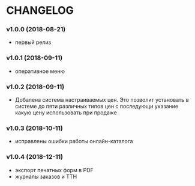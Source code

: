 CHANGELOG
=========

### v1.0.0 (2018-08-21)

  * первый релиз
  
### v1.0.1 (2018-09-11)  
* оперативное меню

### v1.0.2 (2018-09-11)  
* Добалена система настраиваемых цен.  Это  позволит  установать в  системе  до пяти различных типов  цен 
с последующи  указание какую цену использовать при продаже

### v1.0.3 (2018-10-11)  
* исправлены ошибки работы онлайн-каталога

### v1.0.4 (2018-12-11)  
* экспорт печатных форм  в  PDF
* журналы заказов  и ТТН